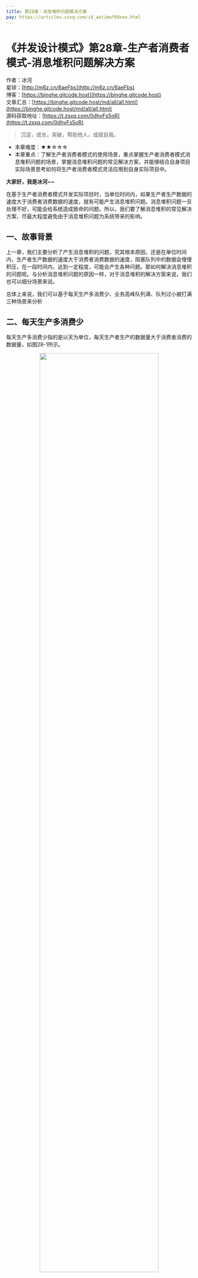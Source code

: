 ```yaml
---
title: 第28章：消息堆积问题解决方案
pay: https://articles.zsxq.com/id_axtimwf09xex.html
---
```


# 《并发设计模式》第28章-生产者消费者模式-消息堆积问题解决方案

作者：冰河
<br/>星球：[http://m6z.cn/6aeFbs](http://m6z.cn/6aeFbs)
<br/>博客：[https://binghe.gitcode.host](https://binghe.gitcode.host)
<br/>文章汇总：[https://binghe.gitcode.host/md/all/all.html](https://binghe.gitcode.host/md/all/all.html)
<br/>源码获取地址：[https://t.zsxq.com/0dhvFs5oR](https://t.zsxq.com/0dhvFs5oR)

> 沉淀，成长，突破，帮助他人，成就自我。

* 本章难度：★★☆☆☆
* 本章重点：了解生产者消费者模式的使用场景，重点掌握生产者消费者模式消息堆积问题的场景，掌握消息堆积问题的常见解决方案，并能够结合自身项目实际场景思考如何将生产者消费者模式灵活应用到自身实际项目中。

**大家好，我是冰河~~**

在基于生产者消费者模式开发实际项目时，当单位时间内，如果生产者生产数据的速度大于消费者消费数据的速度，就有可能产生消息堆积问题。消息堆积问题一旦处理不好，可能会给系统造成致命的问题。所以，我们要了解消息堆积的常见解决方案，尽最大程度避免由于消息堆积问题为系统带来的影响。

## 一、故事背景

上一章，我们主要分析了产生消息堆积的问题，究其根本原因，还是在单位时间内，生产者生产数据的速度大于消费者消费数据的速度，阻塞队列中的数据会慢慢积压，在一段时间内，达到一定程度，可能会产生各种问题。那如何解决消息堆积的问题呢。与分析消息堆积问题的原因一样，对于消息堆积的解决方案来说，我们也可以细分场景来说。

总体上来说，我们可以基于每天生产多消费少、业务高峰队列满、队列过小被打满三种场景来分析

## 二、每天生产多消费少

每天生产多消费少指的是以天为单位，每天生产者生产的数据量大于消费者消费的数据量，如图28-1所示。

<div align="center">
    <img src="https://binghe.gitcode.host/assets/images/core/concurrent/2023-10-15-001.png?raw=true" width="80%">
    <br/>
</div>

假设生产者每天生产20000条数据，而消费者每天只能消费15000条数据，这种场景下，只能增加消费者的数量，让消费者并行消费阻塞队列中的数据。

## 三、业务高峰队列满

业务高峰队列满指的是虽然消费者每天消费的数据总量比生产者生产的数据总量多，但是在系统高峰期时，生产者生产数据的速度过快，阻塞队列被填满了待处理的任务，如图28-2所示。

<div align="center">
    <img src="https://binghe.gitcode.host/assets/images/core/concurrent/2023-10-15-002.png?raw=true" width="80%">
    <br/>
</div>

假设生产者每天生产20000条数据，消费者每天可消费25000条数据，但由于生产者在业务高峰期时生产数据的速度过快，阻塞队列很容易被填满，此时，可以增加阻塞队列的大小，使其在业务高峰期时不被填满即可。

## 四、队列过小被填满

队列过小被打满指的是消费者每天消费的数据总量比生产者生产的数据总量多，但由于某些原因，阻塞队列的大小无法设置的足够大，业务高峰期生产者生产数据的速度过快，阻塞队列被填满。如图28-3所示。

<div align="center">
    <img src="https://binghe.gitcode.host/assets/images/core/concurrent/2023-10-15-003.png?raw=true" width="80%">
    <br/>
</div>

假设生产者每天生产20000条数据，消费者每天可消费25000条数据，由于某些原因，阻塞队列最大只能设置为100，无法设置的足够大，此时可以对生产者进行限流，使得生产者在业务高峰期生产数据的速度慢一点，不至于填满阻塞队列即可。

## 查看全文

加入[冰河技术](http://m6z.cn/6aeFbs)知识星球，解锁完整技术文章与完整代码
